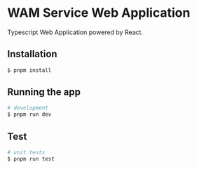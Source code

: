 # WAM Service Web Application

Typescript Web Application powered by React.

## Installation

```bash
$ pnpm install
```

## Running the app

```bash
# development
$ pnpm run dev
```

## Test

```bash
# unit tests
$ pnpm run test
```